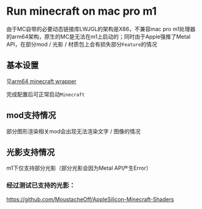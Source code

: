 # Run minecraft on mac pro m1

由于MC自带的必要动态链接库LWJGL的架构是X86，不兼容mac pro m1处理器的arm64架构，原生的MC是无法在m1上启动的；同时由于Apple强推了Metal API，在部分mod / 光影 / 材质包上会有损失部分`Feature`的情况

## 基本设置

见[arm64 minecraft wrapper](https://github.com/Kevinello-s-minecraft-server/arm64-minecraft-wrapper)

完成配置后可正常启动`Minecraft`

## mod支持情况

部分图形渲染相关mod会出现无法渲染文字 / 图像的情况

## 光影支持情况

m1下仅支持部分光影（部分光影会因为Metal API产生Error）

### 经过测试已支持的光影：

https://github.com/MoustacheOff/AppleSilicon-Minecraft-Shaders
